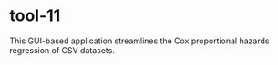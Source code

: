 # tool-11
This GUI-based application streamlines the Cox proportional hazards regression of CSV datasets.
